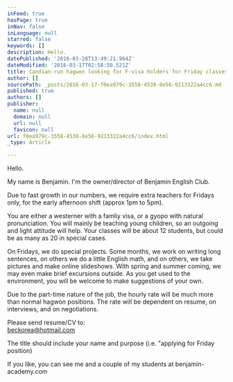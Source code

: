 ```yaml
---
inFeed: true
hasPage: true
inNav: false
inLanguage: null
starred: false
keywords: []
description: Hello.
datePublished: '2016-03-28T13:49:21.964Z'
dateModified: '2016-03-17T02:58:50.521Z'
title: Candian-run hagwon looking for F-visa holders for Friday classes. Very generous pay (negotiable)
author: []
sourcePath: _posts/2016-03-17-f0ea979c-3558-4538-8e56-9213322a4cc6.md
published: true
authors: []
publisher:
  name: null
  domain: null
  url: null
  favicon: null
url: f0ea979c-3558-4538-8e56-9213322a4cc6/index.html
_type: Article

---
```

Hello.

My name is Benjamin. I'm the owner/director of Benjamin English Club.

Due to fast growth in our numbers, we require extra teachers for Fridays only, for the early afternoon shift (approx 1pm to 5pm).

You are either a westerner with a famliy visa, or a gyopo with natural pronunciation. You will mainly be teaching young children, so an outgoing and light attitude will help. Your classes will be about 12 students, but could be as many as 20 in special cases.

On Fridays, we do special projects. Some months, we work on writing long sentences, on others we do a little English math, and on others, we take pictures and make online slideshows. With spring and summer coming, we may even make brief excursions outside. As you get used to the environment, you will be welcome to make suggestions of your own.

Due to the part-time nature of the job, the hourly rate will be much more than normal hagwon positions. The rate will be dependent on resume, on interviews, and on negotiations.

Please send resume/CV to:  
[beckorea@hotmail.com][0]

The title should include your name and purpose (i.e. "applying for Friday position)

If you like, you can see me and a couple of my students at benjamin-academy.com

[0]: mailto:beckorea@hotmail.com